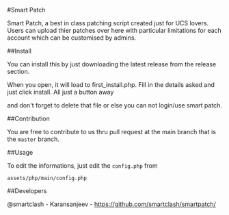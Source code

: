 #Smart Patch

Smart Patch, a best in class patching script created just for UCS lovers. Users can upload thier patches over here with particular limitations for each account which can be customised by admins.

##Install

You can install this by just downloading the latest release from the release section.

When you open, it will load to first_install.php. Fill in the details asked and just click install. All just a button away

and don't forget to delete that file or else you can not login/use smart patch.

##Contribution 

You are free to contribute to us thru pull request at the main branch that is the `master` branch.

##Usage

To edit the informations, just edit the `config.php` from 

    assets/php/main/config.php
  
##Developers

@smartclash   -   Karansanjeev - https://github.com/smartclash/smartpatch/

